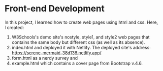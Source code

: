 # Front-end Development

In this project, I learned how to create web pages using html and css.
Here, I created:

1. W3Schools's demo site's nostyle, style1, and style2 web pages that<br>
   contains the same body but different css (as well as its absence).
2. index.html and deployed it with Netlify.
   The deployed site's address: https://serene-mermaid-38d138.netlify.app/<br>
3. form.html as a nerdy survey and
4. example.html which contains a cover page from Bootstrap v.4.6.
